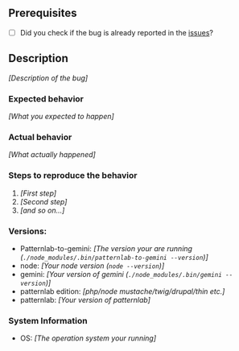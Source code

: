 ## Prerequisites
* [ ] Did you check if the bug is already reported in the [issues](https://github.com/LarsHassler/patternlab-to-gemini/issues)?

## Description
_[Description of the bug]_

### Expected behavior
_[What you expected to happen]_

### Actual behavior
_[What actually happened]_

### Steps to reproduce the behavior
1. _[First step]_
2. _[Second step]_
3. _[and so on...]_

### Versions:
- Patternlab-to-gemini: _[The version your are running (`./node_modules/.bin/patternlab-to-gemini --version`)]_
- node: _[Your node version (`node --version`)]_
- gemini: _[Your version of gemini (`./node_modules/.bin/gemini --version`)]_
- patternlab edition: _[php/node mustache/twig/drupal/thin etc.]_
- patternlab: _[Your version of patternlab]_

### System Information

- OS: _[The operation system your running]_
